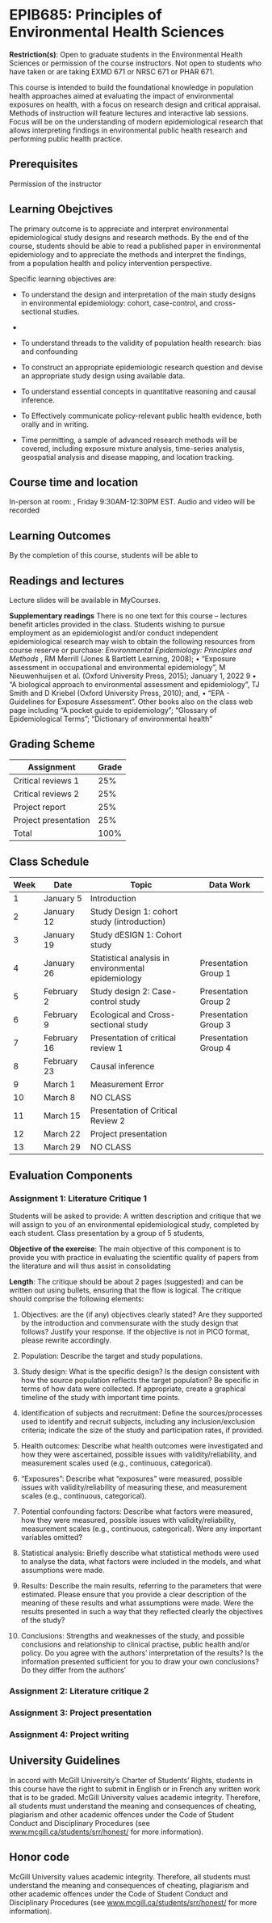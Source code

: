 # EPIB685: Principles of Environmental Health Sciences

**Restriction(s)**: Open to graduate students in the Environmental Health Sciences or permission of the course instructors. Not open to students who have taken or are taking EXMD 671 or NRSC 671 or PHAR 671.



This course is intended to build the foundational knowledge in population health approaches aimed at evaluating the impact of environmental exposures on health, with a focus on research design and critical appraisal.  
Methods of instruction will feature lectures and interactive lab sessions. Focus will be on the understanding of modern epidemiological research that allows interpreting findings in environmental public health research and performing public health practice. 

## Prerequisites
Permission of the instructor

## Learning Obejctives 
The primary outcome is to appreciate and interpret environmental epidemiological study designs and research methods. By the end of the course, students should be able to read a published paper in environmental epidemiology and to appreciate the methods and interpret the findings, from a population health and policy intervention perspective. 

Specific learning objectives are:    
- To understand the design and interpretation of the main study designs in environmental epidemiology: cohort, case-control, and cross-sectional studies.
- 
- To understand threads to the validity of population health research: bias and confounding

- To construct an appropriate epidemiologic research question and devise an appropriate study design using available data.    

- To understand essential concepts in quantitative reasoning and causal inference.    

- To Effectively communicate policy-relevant public health evidence, both orally and in writing.     

- Time permitting, a sample of advanced research methods will be covered, including exposure mixture analysis, time-series analysis, geospatial analysis and disease mapping, and location tracking.     
  

## Course time and location
In-person at room: , Friday 9:30AM-12:30PM EST. 
Audio and video will be recorded 


## Learning Outcomes
By the completion of this course, students will be able to

    
## Readings and lectures 
Lecture slides will be available in MyCourses. 


**Supplementary readings**
There is no one text for this course – lectures benefit articles provided in the class. Students wishing to pursue employment as an epidemiologist and/or conduct independent epidemiological research may wish to obtain the following resources from course reserve or purchase: 
*Environmental Epidemiology: Principles and Methods* , RM Merrill (Jones & Bartlett 
Learning, 2008);
• “Exposure assessment in occupational and environmental epidemiology”, M Nieuwenhuijsen et al. (Oxford University Press, 2015);
January 1, 2022 9
• “A biological approach to environmental assessment and epidemiology”, TJ Smith and D Kriebel (Oxford University Press, 2010); and,
• “EPA - Guidelines for Exposure Assessment”. Other books also on the class web page including “A pocket guide to epidemiology”; “Glossary 
of Epidemiological Terms”; “Dictionary of environmental health”


## Grading Scheme
Assignment | Grade
-----------|------
Critical reviews 1 |25%
Critical reviews 2 |25%
Project report | 25%
Project presentation |	25%
Total	| 100%



## Class Schedule 
Week |	Date |	Topic |	Data Work
-----|-------|--------|-----------
1	| January  5	| Introduction |  
2	| January 12	| Study Design 1: cohort study (introduction) | 
3	| January 19	| Study dESIGN 1: Cohort study 	              | 
4	| January 26	| Statistical analysis in environmental epidemiology | Presentation Group 1| 
5	| February 2	| Study design 2: Case-control study | Presentation Group 2	|
6	| February 9	| Ecological and Cross-sectional study | Presentation Group 3|	
7	| February 16	| Presentation of critical review 1 | Presentation Group 4| 
8	| February 23	| Causal inference  | 
9	| March 1	    | Measurement Error | 
10	| March 8	        | NO CLASS | 
11	| March 15	| Presentation of Critical Review 2| 
12	| March 22	| Project presentation| 
13	| March 29	        |NO CLASS|




## Evaluation Components


### Assignment 1:  Literature Critique 1 

Students will be asked to provide: 
  A written description and critique that we will assign to you of an environmental epidemiological study, completed by each student. 
  Class presentation by a group of 5 students, 

**Objective of the exercise**: The main objective of this component is to provide you with practice 
in evaluating the scientific quality of papers from the literature and will thus assist in 
consolidating

**Length**: The critique should be about 2 pages (suggested) and can be written out using bullets, 
ensuring that the flow is logical. The critique should comprise the following elements: 

1. Objectives: are the (if any) objectives clearly stated? Are they supported by the introduction 
and commensurate with the study design that follows? Justify your response. If the 
objective is not in PICO format, please rewrite accordingly.

3. Population: Describe the target and study populations.
 
4. Study design: What is the specific design? Is the design consistent with how the source 
population reflects the target population? Be specific in terms of how data were collected. 
If appropriate, create a graphical timeline of the study with important time points.

5. Identification of subjects and recruitment: Define the sources/processes used to identify 
and recruit subjects, including any inclusion/exclusion criteria; indicate the size of the 
study and participation rates, if provided.

6. Health outcomes: Describe what health outcomes were investigated and how they were 
ascertained, possible issues with validity/reliability, and measurement scales used (e.g., 
continuous, categorical).

7. “Exposures”: Describe what “exposures” were measured, possible issues with 
validity/reliability of measuring these, and measurement scales (e.g., continuous, 
categorical).

8. Potential confounding factors: Describe what factors were measured, how they were 
measured, possible issues with validity/reliability, measurement scales (e.g., continuous, 
categorical). Were any important variables omitted?

9. Statistical analysis: Briefly describe what statistical methods were used to analyse the data, 
what factors were included in the models, and what assumptions were made.

10. Results: Describe the main results, referring to the parameters that were estimated. Please 
ensure that you provide a clear description of the meaning of these results and what 
assumptions were made. Were the results presented in such a way that they reflected clearly 
the objectives of the study?

11. Conclusions: Strengths and weaknesses of the study, and possible conclusions and 
relationship to clinical practise, public health and/or policy. Do you agree with the authors’ 
interpretation of the results? Is the information presented sufficient for you to draw your 
own conclusions? Do they differ from the authors’

### Assignment 2:  Literature critique 2  
### Assignment 3:  Project presentation 
### Assignment 4:  Project writing  






## University Guidelines
In accord with McGill University’s Charter of Students’ Rights, students in this course have the 
right to submit in English or in French any written work that is to be graded.
McGill University values academic integrity. Therefore, all students must understand the 
meaning and consequences of cheating, plagiarism and other academic offences under the Code 
of Student Conduct and Disciplinary Procedures (see www.mcgill.ca/students/srr/honest/ for 
more information).

## Honor code 
McGill University values academic integrity. Therefore, all students must understand the meaning and consequences of cheating, plagiarism and other academic offences under the Code of Student Conduct and Disciplinary Procedures (see www.mcgill.ca/students/srr/honest/ for more information).


